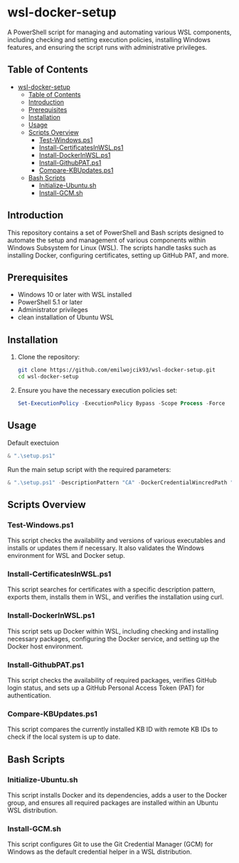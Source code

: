 # wsl-docker-setup

A PowerShell script for managing and automating various WSL components, including checking and setting execution policies, installing Windows features, and ensuring the script runs with administrative privileges.

## Table of Contents

- [wsl-docker-setup](#wsl-docker-setup)
  - [Table of Contents](#table-of-contents)
  - [Introduction](#introduction)
  - [Prerequisites](#prerequisites)
  - [Installation](#installation)
  - [Usage](#usage)
  - [Scripts Overview](#scripts-overview)
    - [Test-Windows.ps1](#test-windowsps1)
    - [Install-CertificatesInWSL.ps1](#install-certificatesinwslps1)
    - [Install-DockerInWSL.ps1](#install-dockerinwslps1)
    - [Install-GithubPAT.ps1](#install-githubpatps1)
    - [Compare-KBUpdates.ps1](#compare-kbupdatesps1)
  - [Bash Scripts](#bash-scripts)
    - [Initialize-Ubuntu.sh](#initialize-ubuntush)
    - [Install-GCM.sh](#install-gcmsh)

## Introduction

This repository contains a set of PowerShell and Bash scripts designed to automate the setup and management of various components within Windows Subsystem for Linux (WSL). The scripts handle tasks such as installing Docker, configuring certificates, setting up GitHub PAT, and more.

## Prerequisites

- Windows 10 or later with WSL installed
- PowerShell 5.1 or later
- Administrator privileges
- clean installation of Ubuntu WSL

## Installation

1. Clone the repository:
    ```sh
    git clone https://github.com/emilwojcik93/wsl-docker-setup.git
    cd wsl-docker-setup
    ```

2. Ensure you have the necessary execution policies set:
    ```ps1
    Set-ExecutionPolicy -ExecutionPolicy Bypass -Scope Process -Force
    ```

## Usage

Default exectuion
```ps1
& ".\setup.ps1"
```

Run the main setup script with the required parameters:
```ps1
& ".\setup.ps1" -DescriptionPattern "CA" -DockerCredentialWincredPath "path\to\docker-credential-wincred.exe" -Verbose
```

## Scripts Overview

### Test-Windows.ps1

This script checks the availability and versions of various executables and installs or updates them if necessary. It also validates the Windows environment for WSL and Docker setup.

### Install-CertificatesInWSL.ps1

This script searches for certificates with a specific description pattern, exports them, installs them in WSL, and verifies the installation using curl.

### Install-DockerInWSL.ps1

This script sets up Docker within WSL, including checking and installing necessary packages, configuring the Docker service, and setting up the Docker host environment.

### Install-GithubPAT.ps1

This script checks the availability of required packages, verifies GitHub login status, and sets up a GitHub Personal Access Token (PAT) for authentication.

### Compare-KBUpdates.ps1

This script compares the currently installed KB ID with remote KB IDs to check if the local system is up to date.

## Bash Scripts

### Initialize-Ubuntu.sh

This script installs Docker and its dependencies, adds a user to the Docker group, and ensures all required packages are installed within an Ubuntu WSL distribution.

### Install-GCM.sh

This script configures Git to use the Git Credential Manager (GCM) for Windows as the default credential helper in a WSL distribution.
